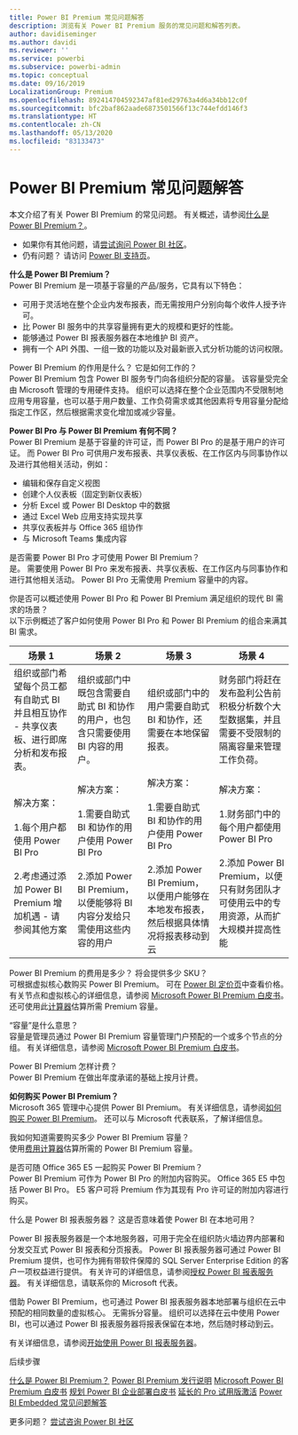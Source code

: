 ```yaml
---
title: Power BI Premium 常见问题解答
description: 浏览有关 Power BI Premium 服务的常见问题和解答列表。
author: davidiseminger
ms.author: davidi
ms.reviewer: ''
ms.service: powerbi
ms.subservice: powerbi-admin
ms.topic: conceptual
ms.date: 09/16/2019
LocalizationGroup: Premium
ms.openlocfilehash: 892414704592347af81ed29763a4d6a34bb12c0f
ms.sourcegitcommit: bfc2baf862aade6873501566f13c744efdd146f3
ms.translationtype: HT
ms.contentlocale: zh-CN
ms.lasthandoff: 05/13/2020
ms.locfileid: "83133473"
---
```

# <a name="power-bi-premium-faq"></a>Power BI Premium 常见问题解答

本文介绍了有关 Power BI Premium 的常见问题。 有关概述，请参阅[什么是 Power BI Premium？](service-premium-what-is.md)。

* 如果你有其他问题，请[尝试询问 Power BI 社区](https://community.powerbi.com/)。
* 仍有问题？ 请访问 [Power BI 支持页](https://powerbi.microsoft.com/support/)。

**什么是 Power BI Premium？**  
Power BI Premium 是一项基于容量的产品/服务，它具有以下特色：

* 可用于灵活地在整个企业内发布报表，而无需按用户分别向每个收件人授予许可。
* 比 Power BI 服务中的共享容量拥有更大的规模和更好的性能。
* 能够通过 Power BI 报表服务器在本地维护 BI 资产。
* 拥有一个 API 外围、一组一致的功能以及对最新嵌入式分析功能的访问权限。

Power BI Premium 的作用是什么？  它是如何工作的？  
Power BI Premium 包含 Power BI 服务专门向各组织分配的容量。 该容量受完全由 Microsoft 管理的专用硬件支持。 组织可以选择在整个企业范围内不受限制地应用专用容量，也可以基于用户数量、工作负荷需求或其他因素将专用容量分配给指定工作区，然后根据需求变化增加或减少容量。

**Power BI Pro 与 Power BI Premium 有何不同？**  
Power BI Premium 是基于容量的许可证，而 Power BI Pro 的是基于用户的许可证。 而 Power BI Pro 可供用户发布报表、共享仪表板、在工作区内与同事协作以及进行其他相关活动，例如：

* 编辑和保存自定义视图
* 创建个人仪表板（固定到新仪表板）
* 分析 Excel 或 Power BI Desktop 中的数据
* 通过 Excel Web 应用支持实现共享
* 共享仪表板并与 Office 365 组协作
* 与 Microsoft Teams 集成内容

是否需要 Power BI Pro 才可使用 Power BI Premium？   
是。 需要使用 Power BI Pro 来发布报表、共享仪表板、在工作区内与同事协作和进行其他相关活动。 Power BI Pro 无需使用 Premium 容量中的内容。

你是否可以概述使用 Power BI Pro 和 Power BI Premium 满足组织的现代 BI 需求的场景？   
以下示例概述了客户如何使用 Power BI Pro 和 Power BI Premium 的组合来满其 BI 需求。

| 场景 1 | 场景 2 | 场景 3 | 场景 4 |
| --- | --- | --- | --- |
| 组织或部门希望每个员工都有自助式 BI 并且相互协作 - 共享仪表板、进行即席分析和发布报表。 | 组织或部门中既包含需要自助式 BI 和协作的用户，也包含只需要使用 BI 内容的用户。 | 组织或部门中的用户需要自助式 BI 和协作，还需要在本地保留报表。 | 财务部门将赶在发布盈利公告前积极分析数个大型数据集，并且需要不受限制的隔离容量来管理工作负荷。 |
| 解决方案： <br/><br/>1.每个用户都使用 Power BI Pro<br/><br/>2.考虑通过添加 Power BI Premium 增加机遇 - 请参阅其他方案 |解决方案： <br/><br/>1.需要自助式 BI 和协作的用户使用 Power BI Pro<br/><br/>2.添加 Power BI Premium，以便能够将 BI 内容分发给只需使用这些内容的用户 |解决方案： <br/><br/>1.需要自助式 BI 和协作的用户使用 Power BI Pro<br/><br/>2.添加 Power BI Premium，以便用户能够在本地发布报表，然后根据具体情况将报表移动到云 |解决方案： <br/><br/>1.财务部门中的每个用户都使用 Power BI Pro<br/><br/>2.添加 Power BI Premium，以便只有财务团队才可使用云中的专用资源，从而扩大规模并提高性能 |

Power BI Premium 的费用是多少？  将会提供多少 SKU？  
可根据虚拟核心数购买 Power BI Premium。 可在 [Power BI 定价页](https://powerbi.microsoft.com/pricing/)中查看价格。 有关节点和虚拟核心的详细信息，请参阅 [Microsoft Power BI Premium 白皮书](https://aka.ms/pbipremiumwhitepaper)。 还可使用此[计算器](https://powerbi.microsoft.com/calculator/)估算所需 Premium 容量。

“容量”是什么意思？   
容量是管理员通过 Power BI Premium 容量管理门户预配的一个或多个节点的分组。 有关详细信息，请参阅 [Microsoft Power BI Premium 白皮书](https://aka.ms/pbipremiumwhitepaper)。

Power BI Premium 怎样计费？   
Power BI Premium 在做出年度承诺的基础上按月计费。

**如何购买 Power BI Premium？**  
Microsoft 365 管理中心提供 Power BI Premium。 有关详细信息，请参阅[如何购买 Power BI Premium](service-admin-premium-purchase.md)。 还可以与 Microsoft 代表联系，了解详细信息。

我如何知道需要购买多少 Power BI Premium 容量？   
使用[费用计算器](https://powerbi.microsoft.com/calculator/)估算所需的 Power BI Premium 容量。

是否可随 Office 365 E5 一起购买 Power BI Premium？   
Power BI Premium 可作为 Power BI Pro 的附加内容购买。 Office 365 E5 中包括 Power BI Pro。 E5 客户可将 Premium 作为其现有 Pro 许可证的附加内容进行购买。

什么是 Power BI 报表服务器？  这是否意味着使 Power BI 在本地可用？

Power BI 报表服务器是一个本地服务器，可用于完全在组织防火墙边界内部署和分发交互式 Power BI 报表和分页报表。 Power BI 报表服务器可通过 Power BI Premium 提供，也可作为拥有带软件保障的 SQL Server Enterprise Edition 的客户一项权益进行提供。 有关许可的详细信息，请参阅[授权 Power BI 报表服务器](../report-server/get-started.md#licensing-power-bi-report-server)。 有关详细信息，请联系你的 Microsoft 代表。

借助 Power BI Premium，也可通过 Power BI 报表服务器本地部署与组织在云中预配的相同数量的虚拟核心。 无需拆分容量。 组织可以选择在云中使用 Power BI，也可以通过 Power BI 报表服务器将报表保留在本地，然后随时移动到云。

有关详细信息，请参阅[开始使用 Power BI 报表服务器](../report-server/get-started.md)。

后续步骤 

[什么是 Power BI Premium？](service-premium-what-is.md)
[Power BI Premium 发行说明](../service-premium-release-notes.md)
[Microsoft Power BI Premium 白皮书](https://aka.ms/pbipremiumwhitepaper)
[规划 Power BI 企业部署白皮书](https://aka.ms/pbienterprisedeploy)
[延长的 Pro 试用版激活](../service-extended-pro-trial.md)
[Power BI Embedded 常见问题解答](../developer/embedded/embedded-faq.md)

更多问题？ [尝试咨询 Power BI 社区](https://community.powerbi.com/)